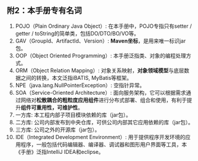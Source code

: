 

## 附2：本手册专有名词

1. POJO（Plain Ordinary Java Object）: 在本手册中，POJO专指只有setter / getter / toString的简单类，包括DO/DTO/BO/VO等。 
2. GAV（GroupId、ArtifactId、Version）: **Maven坐标**，是用来唯一标识jar包。
3. OOP（Object Oriented Programming）: 本手册泛指类、对象的编程处理方式。 
4. ORM（Object Relation Mapping）: 对象关系映射，**对象领域模型**与底层数据之间的转换，本文泛指iBATIS, MyBatis等框架。 
5. NPE（java.lang.NullPointerException）: 空指针异常。 
6. SOA（Service-Oriented Architecture）: 面向服务架构，它可以根据需求通过网络对**松散耦合的粗粒度应用组件**进行分布式部署、组合和使用，有利于提升**组件可重用性，可维护性**。 
7. 一方库: 本工程内部子项目模块依赖的库（jar包）。 
8. 二方库: 公司内部发布到中央仓库，可供公司内部其它应用依赖的库（jar包）。 
9. 三方库: 公司之外的开源库（jar包）。 
10. IDE（Integrated Development Environment）: 用于提供程序开发环境的应用程序，一般包括代码编辑器、编译器、调试器和图形用户界面等工具，本《手册》泛指IntelliJ IDEA和eclipse。 

